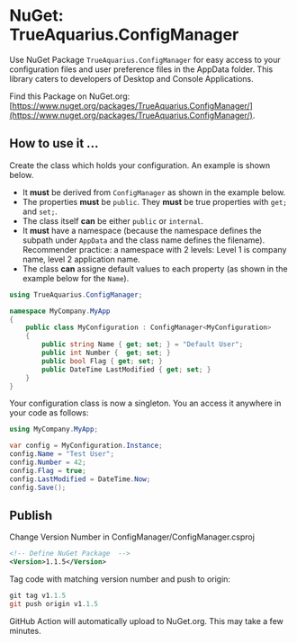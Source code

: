 # NuGet: TrueAquarius.ConfigManager

Use NuGet Package `TrueAquarius.ConfigManager` for easy access to your configuration files and user preference files in the AppData folder.  This library caters to developers of Desktop and Console Applications.

Find this Package on NuGet.org:[https://www.nuget.org/packages/TrueAquarius.ConfigManager/](https://www.nuget.org/packages/TrueAquarius.ConfigManager/).

## How to use it ...

Create the class which holds your configuration. An example is shown below.
* It **must** be derived from `ConfigManager` as shown in the example below.
* The properties **must** be `public`. They **must** be true properties with `get;` and `set;`.
* The class itself **can** be either `public` or `internal`.
* It **must** have a namespace (because the namespace defines the subpath under `AppData` and the class name defines the filename). Recommender practice: a namespace with 2 levels: Level 1 is company name, level 2 application name. 
* The class **can** assigne default values to each property (as shown in the example below for the `Name`).

```csharp
using TrueAquarius.ConfigManager;

namespace MyCompany.MyApp
{
    public class MyConfiguration : ConfigManager<MyConfiguration>
    {
        public string Name { get; set; } = "Default User";
        public int Number {  get; set; }
        public bool Flag { get; set; }
        public DateTime LastModified { get; set; }
    }
}
```
Your configuration class is now a singleton. You an access it anywhere in your code as follows:

```csharp
using MyCompany.MyApp;

var config = MyConfiguration.Instance;
config.Name = "Test User";
config.Number = 42;
config.Flag = true;
config.LastModified = DateTime.Now;
config.Save();
```



## Publish

Change Version Number in ConfigManager/ConfigManager.csproj

```XML
<!-- Define NuGet Package  -->
<Version>1.1.5</Version>    
```

Tag code with matching version number and push to origin:
```powershell
git tag v1.1.5
git push origin v1.1.5 
```

GitHub Action will automatically upload to NuGet.org. This may take a few minutes.
